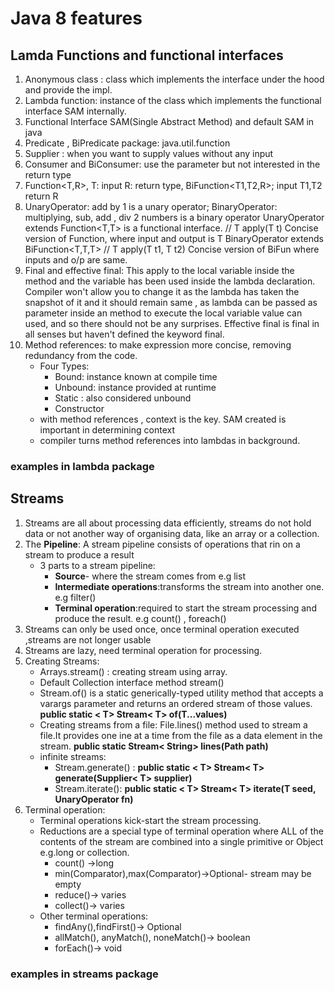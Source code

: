 # Java 8 features
## Lamda Functions and functional interfaces
1. Anonymous class : class which implements the interface under the hood and provide the impl.
2. Lambda function: instance of the class which implements the functional interface SAM internally.
3. Functional Interface SAM(Single Abstract Method) and default SAM in java
4. Predicate , BiPredicate  package: java.util.function
5. Supplier : when you want to supply values without any input
6. Consumer and BiConsumer: use the parameter but not interested in the return type
7. Function<T,R>, T: input R: return type, BiFunction<T1,T2,R>; input T1,T2 return R
8. UnaryOperator: add by 1 is a unary operator; BinaryOperator: multiplying, sub, add , div 2 numbers is a binary operator
   UnaryOperator<T> extends Function<T,T> is a functional interface. // T apply(T t)
   Concise version of Function, where input and output is T
   BinaryOperator<T> extends BiFunction<T,T,T> // T apply(T t1, T t2)
   Concise version of BiFun where inputs and o/p are same.
9. Final and effective final:  This apply to  the local variable inside the method and the variable has been used inside the lambda
   declaration. Compiler won't allow you to change it as the lambda has taken the snapshot of it and it should remain
   same , as lambda can be passed as parameter inside an method to execute the local variable value can used, and so
   there should not be any surprises. Effective final is final in all senses but haven't defined the keyword final.
10. Method references: to make expression more concise, removing redundancy from the code.
    - Four Types:
      - Bound: instance known at compile time
      - Unbound: instance provided at runtime
      - Static : also considered unbound
      - Constructor
    - with method references , context is the key. SAM created is important in determining context
    - compiler turns method references into lambdas in background.
### examples in lambda package

## Streams
1. Streams are all about processing data efficiently, streams do not hold data or not another way of organising data, like an array or a collection.
2. The **Pipeline**: A stream pipeline consists of operations that rin on a stream to produce a result
    - 3 parts to a stream pipeline:
      - **Source**- where the stream comes from e.g list 
      - **Intermediate operations**:transforms the stream into another one. e.g filter()
      - **Terminal operation**:required to start the stream processing and produce the result. e.g count() , foreach()
3. Streams can only be used once, once terminal operation executed ,streams are not longer usable
4. Streams are lazy, need terminal operation for processing.
5. Creating Streams:
    - Arrays.stream() : creating stream using array.
    - Default Collection interface method stream()
    - Stream.of() is a static generically-typed utility method that accepts a varargs parameter and returns an ordered stream of those values. **public static < T> Stream< T> of(T...values)**
    - Creating streams from a file: File.lines() method used to stream a file.It provides one ine at a time from the file as a data element in the stream. **public static Stream< String> lines(Path path)**
    - infinite streams: 
      - Stream.generate() : **public static < T> Stream< T> generate(Supplier< T> supplier)**
      - Stream.iterate(): **public static < T> Stream< T> iterate(T seed, UnaryOperator<T> fn)**
6. Terminal operation:
   - Terminal operations kick-start the stream processing.
   - Reductions are a special type of terminal operation where ALL of the contents of the stream are combined into a single primitive or Object e.g.long or collection.
     - count() ->long
     - min(Comparator),max(Comparator)->Optional<T>- stream may be empty
     - reduce()-> varies
     - collect()-> varies
   - Other terminal operations:
     - findAny(),findFirst()-> Optional<T>
     - allMatch(), anyMatch(), noneMatch()-> boolean
     - forEach()-> void
### examples in streams package